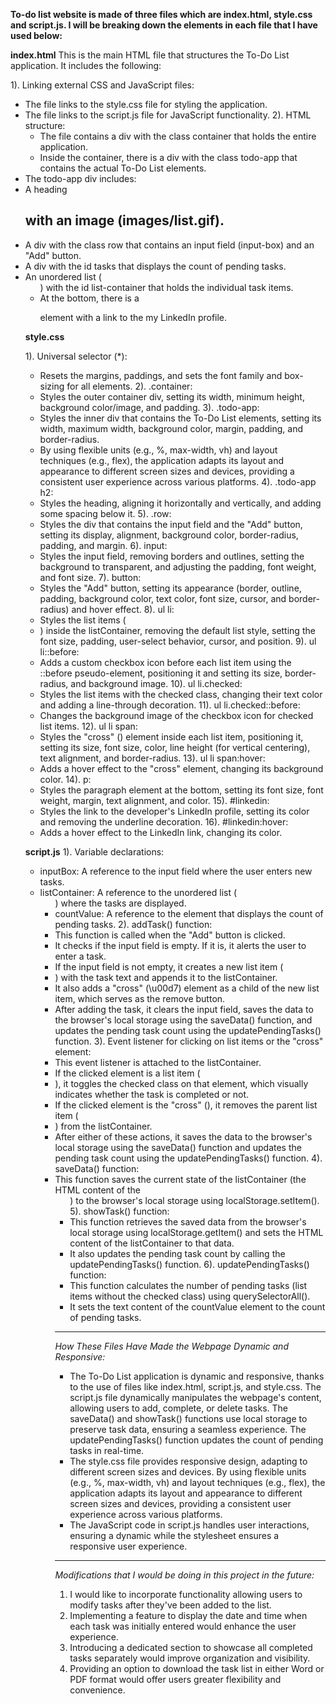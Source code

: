 **To-do list website is made of three files which are index.html, style.css and script.js. I will be breaking down the elements in each file that I have used below:**

 **index.html**
This is the main HTML file that structures the To-Do List application. It includes the following:

1). Linking external CSS and JavaScript files:
* The file links to the style.css file for styling the application.
* The file links to the script.js file for JavaScript functionality.
2). HTML structure:
  * The file contains a div with the class container that holds the entire application.
  * Inside the container, there is a div with the class todo-app that contains the actual To-Do List elements.
* The todo-app div includes:
 * A heading <h2> with an image (images/list.gif).
 * A div with the class row that contains an input field (input-box) and an "Add" button.
 * A div with the id tasks that displays the count of pending tasks.
 * An unordered list (<ul>) with the id list-container that holds the individual task items.
 * At the bottom, there is a <p> element with a link to the my LinkedIn profile.

**style.css**

1). Universal selector (*):
* Resets the margins, paddings, and sets the font family and box-sizing for all elements.
2). .container:
* Styles the outer container div, setting its width, minimum height, background color/image, and padding.
3). .todo-app:
* Styles the inner div that contains the To-Do List elements, setting its width, maximum width, background color, margin, padding, and border-radius.
* By using flexible units (e.g., %, max-width, vh) and layout techniques (e.g., flex), the application adapts its layout and appearance to different screen sizes and devices, providing a consistent user experience across various platforms.
4). .todo-app h2:
* Styles the heading, aligning it horizontally and vertically, and adding some spacing below it.
5). .row:
* Styles the div that contains the input field and the "Add" button, setting its display, alignment, background color, border-radius, padding, and margin.
6). input:
* Styles the input field, removing borders and outlines, setting the background to transparent, and adjusting the padding, font weight, and font size.
7). button:
* Styles the "Add" button, setting its appearance (border, outline, padding, background color, text color, font size, cursor, and border-radius) and hover effect.
8). ul li:
* Styles the list items (<li>) inside the listContainer, removing the default list style, setting the font size, padding, user-select behavior, cursor, and position.
9). ul li::before:
* Adds a custom checkbox icon before each list item using the ::before pseudo-element, positioning it and setting its size, border-radius, and background image.
10). ul li.checked:
* Styles the list items with the checked class, changing their text color and adding a line-through decoration.
11). ul li.checked::before:
* Changes the background image of the checkbox icon for checked list items.
12). ul li span:
* Styles the "cross" (<span>) element inside each list item, positioning it, setting its size, font size, color, line height (for vertical centering), text alignment, and border-radius.
13). ul li span:hover:
* Adds a hover effect to the "cross" element, changing its background color.
14). p:
* Styles the paragraph element at the bottom, setting its font size, font weight, margin, text alignment, and color.
15). #linkedin:
* Styles the link to the developer's LinkedIn profile, setting its color and removing the underline decoration.
16). #linkedin:hover:
* Adds a hover effect to the LinkedIn link, changing its color.
  
**script.js**
1). Variable declarations:
* inputBox: A reference to the input field where the user enters new tasks.
* listContainer: A reference to the unordered list (<ul>) where the tasks are displayed.
* countValue: A reference to the <span> element that displays the count of pending tasks.
2). addTask() function:
* This function is called when the "Add" button is clicked.
* It checks if the input field is empty. If it is, it alerts the user to enter a task.
* If the input field is not empty, it creates a new list item (<li>) with the task text and appends it to the listContainer.
* It also adds a "cross" (\u00d7) element as a child of the new list item, which serves as the remove button.
* After adding the task, it clears the input field, saves the data to the browser's local storage using the saveData() function, and updates the pending task count using the updatePendingTasks() function.
3). Event listener for clicking on list items or the "cross" element:
* This event listener is attached to the listContainer.
* If the clicked element is a list item (<li>), it toggles the checked class on that element, which visually indicates whether the task is completed or not.
* If the clicked element is the "cross" (<span>), it removes the parent list item (<li>) from the listContainer.
* After either of these actions, it saves the data to the browser's local storage using the saveData() function and updates the pending task count using the updatePendingTasks() function.
4). saveData() function:
* This function saves the current state of the listContainer (the HTML content of the <ul>) to the browser's local storage using localStorage.setItem().
5). showTask() function:
* This function retrieves the saved data from the browser's local storage using localStorage.getItem() and sets the HTML content of the listContainer to that data.
* It also updates the pending task count by calling the updatePendingTasks() function.
6). updatePendingTasks() function:
* This function calculates the number of pending tasks (list items without the checked class) using querySelectorAll().
* It sets the text content of the countValue element to the count of pending tasks.

--------------------------------------------------------------------------------------------------------------------------------------------------------------------------------------
*How These Files Have Made the Webpage Dynamic and Responsive:*

* The To-Do List application is dynamic and responsive, thanks to the use of files like index.html, script.js, and style.css. The script.js file dynamically manipulates the webpage's content, allowing users to add, complete, or delete tasks. The saveData() and showTask() functions use local storage to preserve task data, ensuring a seamless experience. The updatePendingTasks() function updates the count of pending tasks in real-time.
* The style.css file provides responsive design, adapting to different screen sizes and devices. By using flexible units (e.g., %, max-width, vh) and layout techniques (e.g., flex), the application adapts its layout and appearance to different screen sizes and devices, providing a consistent user experience across various platforms.
* The JavaScript code in script.js handles user interactions, ensuring a dynamic while the stylesheet ensures a responsive user experience.
----------------------------------------------------------------------------------------------------------------------------------------------------------------------------------------
*Modifications that I would be doing in this project in the future:* 
1. I would like to incorporate functionality allowing users to modify tasks after they've been added to the list.
2. Implementing a feature to display the date and time when each task was initially entered would enhance the user experience.
3. Introducing a dedicated section to showcase all completed tasks separately would improve organization and visibility.
4. Providing an option to download the task list in either Word or PDF format would offer users greater flexibility and convenience.
